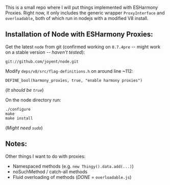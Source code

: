 This is a small repo where I will put things implemented with ESHarmony Proxies. Right now, it only includes the generic wrapper `ProxyInterface` and `overloadable`, both of which run in nodejs with a modified V8 install.

## Installation of Node with ESHarmony Proxies:

Get the latest `node` from git (confirmed working on `0.7.4pre` -- might work on a stable version -- *haven't tested*):

    git://github.com/joyent/node.git

Modify `deps/v8/src/flag-definitions.h` on around line ~112:

    DEFINE_bool(harmony_proxies, true, "enable harmony proxies")

(*It should be `true`*)

On the node directory run:

    ./configure
    make
    make install

(*Might need `sudo`*)

## Notes:

Other things I want to do with proxies:

 - Namespaced methods (e.g. `new Thingy().data.add(...)`)
 - noSuchMethod / catch-all methods
 - Fluid overloading of methods (*DONE* = `overloadable.js`)
